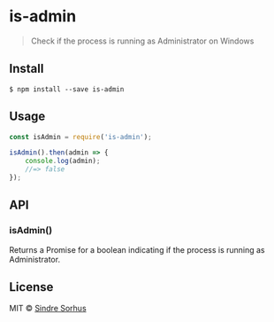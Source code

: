 # is-admin

> Check if the process is running as Administrator on Windows


## Install

```
$ npm install --save is-admin
```


## Usage

```js
const isAdmin = require('is-admin');

isAdmin().then(admin => {
	console.log(admin);
	//=> false
});
```


## API

### isAdmin()

Returns a Promise for a boolean indicating if the process is running as Administrator.


## License

MIT © [Sindre Sorhus](https://sindresorhus.com)
